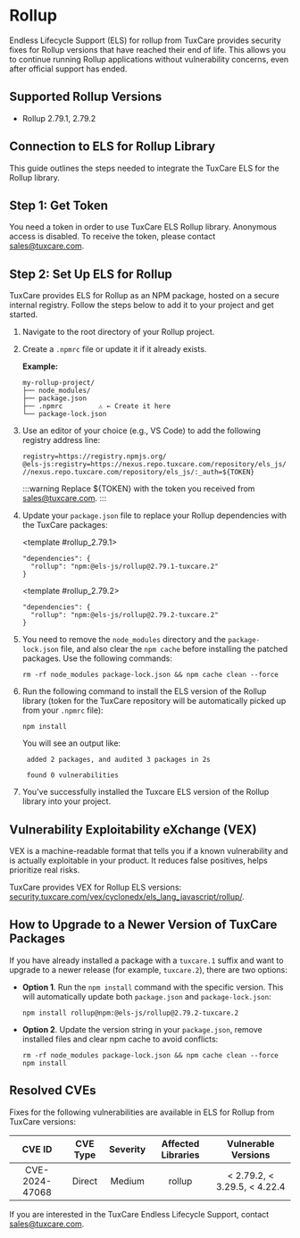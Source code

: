 # Rollup

Endless Lifecycle Support (ELS) for rollup from TuxCare provides security fixes for Rollup versions that have reached their end of life. This allows you to continue running Rollup applications without vulnerability concerns, even after official support has ended.

## Supported Rollup Versions

* Rollup 2.79.1, 2.79.2

## Connection to ELS for Rollup Library

This guide outlines the steps needed to integrate the TuxCare ELS for the Rollup library.

## Step 1: Get Token

You need a token in order to use TuxCare ELS Rollup library. Anonymous access is disabled. To receive the token, please contact [sales@tuxcare.com](mailto:sales@tuxcare.com).

## Step 2: Set Up ELS for Rollup

TuxCare provides ELS for Rollup as an NPM package, hosted on a secure internal registry. Follow the steps below to add it to your project and get started.

1. Navigate to the root directory of your Rollup project.
2. Create a `.npmrc` file or update it if it already exists.

   **Example:**

   ```text
   my-rollup-project/
   ├── node_modules/
   ├── package.json
   ├── .npmrc         ⚠️ ← Create it here
   └── package-lock.json
   ```

3. Use an editor of your choice (e.g., VS Code) to add the following registry address line:

   <CodeWithCopy>

   ```text
   registry=https://registry.npmjs.org/
   @els-js:registry=https://nexus.repo.tuxcare.com/repository/els_js/
   //nexus.repo.tuxcare.com/repository/els_js/:_auth=${TOKEN}
   ```

   </CodeWithCopy>

   :::warning
   Replace ${TOKEN} with the token you received from [sales@tuxcare.com](mailto:sales@tuxcare.com).
   :::

4. Update your `package.json` file to replace your Rollup dependencies with the TuxCare packages:

   <TableTabs label="Choose Rollup version: " >

     <template #rollup_2.79.1>

     <CodeWithCopy>

     ```text
     "dependencies": {
       "rollup": "npm:@els-js/rollup@2.79.1-tuxcare.2"
     }
     ```

     </CodeWithCopy>

     </template>

     <template #rollup_2.79.2>

     <CodeWithCopy>

     ```text
     "dependencies": {
       "rollup": "npm:@els-js/rollup@2.79.2-tuxcare.2"
     }
     ```

     </CodeWithCopy>

     </template>

   </TableTabs>

5. You need to remove the `node_modules` directory and the `package-lock.json` file, and also clear the `npm cache` before installing the patched packages. Use the following commands:
   
   <CodeWithCopy>

   ```text
   rm -rf node_modules package-lock.json && npm cache clean --force
   ```

   </CodeWithCopy>

6. Run the following command to install the ELS version of the Rollup library (token for the TuxCare repository will be automatically picked up from your `.npmrc` file):

   <CodeWithCopy>

   ```text
   npm install
   ```

   </CodeWithCopy>

   You will see an output like:

   ```text
    added 2 packages, and audited 3 packages in 2s
    
    found 0 vulnerabilities
   ```

7. You've successfully installed the Tuxcare ELS version of the Rollup library into your project.

## Vulnerability Exploitability eXchange (VEX) 

VEX is a machine-readable format that tells you if a known vulnerability and is actually exploitable in your product. It reduces false positives, helps prioritize real risks.

TuxCare provides VEX for Rollup ELS versions: [security.tuxcare.com/vex/cyclonedx/els_lang_javascript/rollup/](https://security.tuxcare.com/vex/cyclonedx/els_lang_javascript/rollup/).

## How to Upgrade to a Newer Version of TuxCare Packages

If you have already installed a package with a `tuxcare.1` suffix and want to upgrade to a newer release (for example, `tuxcare.2`), there are two options:

* **Option 1**. Run the `npm install` command with the specific version. This will automatically update both `package.json` and `package-lock.json`:

  <CodeWithCopy>

  ```text
  npm install rollup@npm:@els-js/rollup@2.79.2-tuxcare.2
  ```

  </CodeWithCopy>

* **Option 2**. Update the version string in your `package.json`, remove installed files and clear npm cache to avoid conflicts:

  <CodeWithCopy>

  ```text
  rm -rf node_modules package-lock.json && npm cache clean --force
  npm install
  ```

  </CodeWithCopy>

## Resolved CVEs

Fixes for the following vulnerabilities are available in ELS for Rollup from TuxCare versions:

| CVE ID         | CVE Type | Severity | Affected Libraries | Vulnerable Versions |
| :------------: | :------: |:--------:|:------------------:| :----------------: |
| CVE-2024-47068 | Direct   | Medium   |       rollup       | < 2.79.2, < 3.29.5, < 4.22.4 |

If you are interested in the TuxCare Endless Lifecycle Support, contact [sales@tuxcare.com](mailto:sales@tuxcare.com).
